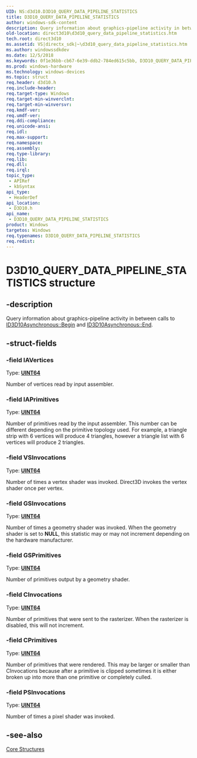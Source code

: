 ```yaml
---
UID: NS:d3d10.D3D10_QUERY_DATA_PIPELINE_STATISTICS
title: D3D10_QUERY_DATA_PIPELINE_STATISTICS
author: windows-sdk-content
description: Query information about graphics-pipeline activity in between calls to ID3D10Asynchronous::Begin and ID3D10Asynchronous::End.
old-location: direct3d10\d3d10_query_data_pipeline_statistics.htm
tech.root: direct3d10
ms.assetid: VS|directx_sdk|~\d3d10_query_data_pipeline_statistics.htm
ms.author: windowssdkdev
ms.date: 12/5/2018
ms.keywords: 0f1e36bb-cb67-6e39-ddb2-784ed615c5bb, D3D10_QUERY_DATA_PIPELINE_STATISTICS, D3D10_QUERY_DATA_PIPELINE_STATISTICS structure [Direct3D 10], d3d10/D3D10_QUERY_DATA_PIPELINE_STATISTICS, direct3d10.d3d10_query_data_pipeline_statistics
ms.prod: windows-hardware
ms.technology: windows-devices
ms.topic: struct
req.header: d3d10.h
req.include-header: 
req.target-type: Windows
req.target-min-winverclnt: 
req.target-min-winversvr: 
req.kmdf-ver: 
req.umdf-ver: 
req.ddi-compliance: 
req.unicode-ansi: 
req.idl: 
req.max-support: 
req.namespace: 
req.assembly: 
req.type-library: 
req.lib: 
req.dll: 
req.irql: 
topic_type:
 - APIRef
 - kbSyntax
api_type:
 - HeaderDef
api_location:
 - D3D10.h
api_name:
 - D3D10_QUERY_DATA_PIPELINE_STATISTICS
product: Windows
targetos: Windows
req.typenames: D3D10_QUERY_DATA_PIPELINE_STATISTICS
req.redist: 
---
```


# D3D10_QUERY_DATA_PIPELINE_STATISTICS structure


## -description


Query information about graphics-pipeline activity in between calls to <a href="https://msdn.microsoft.com/en-us/library/Bb173501(v=VS.85).aspx">ID3D10Asynchronous::Begin</a> and <a href="https://msdn.microsoft.com/en-us/library/Bb173502(v=VS.85).aspx">ID3D10Asynchronous::End</a>.


## -struct-fields




### -field IAVertices

Type: <b><a href="https://msdn.microsoft.com/en-us/library/Aa383751(v=VS.85).aspx">UINT64</a></b>

Number of vertices read by input assembler.


### -field IAPrimitives

Type: <b><a href="https://msdn.microsoft.com/en-us/library/Aa383751(v=VS.85).aspx">UINT64</a></b>

Number of primitives read by the input assembler. This number can be different depending on the primitive topology used. For example, a triangle strip with 6 vertices will produce 4 triangles, however a triangle list with 6 vertices will produce 2 triangles. 


### -field VSInvocations

Type: <b><a href="https://msdn.microsoft.com/en-us/library/Aa383751(v=VS.85).aspx">UINT64</a></b>

Number of times a vertex shader was invoked. Direct3D invokes the vertex shader once per vertex.


### -field GSInvocations

Type: <b><a href="https://msdn.microsoft.com/en-us/library/Aa383751(v=VS.85).aspx">UINT64</a></b>

Number of times a geometry shader was invoked. When the geometry shader is set to <b>NULL</b>, this statistic may or may not increment depending on the hardware manufacturer.


### -field GSPrimitives

Type: <b><a href="https://msdn.microsoft.com/en-us/library/Aa383751(v=VS.85).aspx">UINT64</a></b>

Number of primitives output by a geometry shader.


### -field CInvocations

Type: <b><a href="https://msdn.microsoft.com/en-us/library/Aa383751(v=VS.85).aspx">UINT64</a></b>

Number of primitives that were sent to the rasterizer. When the rasterizer is disabled, this will not increment.


### -field CPrimitives

Type: <b><a href="https://msdn.microsoft.com/en-us/library/Aa383751(v=VS.85).aspx">UINT64</a></b>

Number of primitives that were rendered. This may be larger or smaller than CInvocations because after a primitive is clipped sometimes it is either broken up into more than one primitive or completely culled.


### -field PSInvocations

Type: <b><a href="https://msdn.microsoft.com/en-us/library/Aa383751(v=VS.85).aspx">UINT64</a></b>

Number of times a pixel shader was invoked.


## -see-also




<a href="https://msdn.microsoft.com/en-us/library/Bb205153(v=VS.85).aspx">Core Structures</a>
 

 

